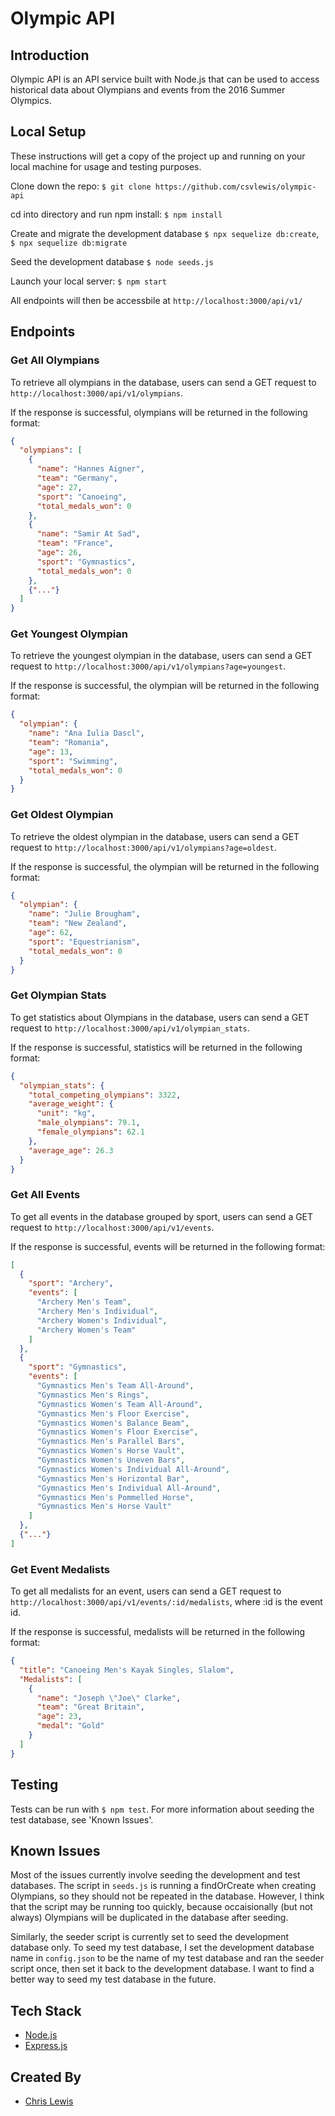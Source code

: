 # Olympic API

## Introduction

Olympic API is an API service built with Node.js that can be used to access historical data about Olympians and events from the 2016 Summer Olympics.

## Local Setup

These instructions will get a copy of the project up and running on your local machine for usage and testing purposes.

Clone down the repo: ```$ git clone https://github.com/csvlewis/olympic-api```

cd into directory and run npm install: ```$ npm install```

Create and migrate the development database ```$ npx sequelize db:create```, ```$ npx sequelize db:migrate```

Seed the development database ```$ node seeds.js```

Launch your local server: ```$ npm start ```

All endpoints will then be accessbile at ```http://localhost:3000/api/v1/```

## Endpoints

### Get All Olympians

To retrieve all olympians in the database, users can send a GET request to ```http://localhost:3000/api/v1/olympians```.

If the response is successful, olympians will be returned in the following format:
```json
{
  "olympians": [
    {
      "name": "Hannes Aigner",
      "team": "Germany",
      "age": 27,
      "sport": "Canoeing",
      "total_medals_won": 0
    },
    {
      "name": "Samir At Sad",
      "team": "France",
      "age": 26,
      "sport": "Gymnastics",
      "total_medals_won": 0
    },
    {"..."}
  ]
}
 ```

### Get Youngest Olympian

To retrieve the youngest olympian in the database, users can send a GET request to ```http://localhost:3000/api/v1/olympians?age=youngest```.

If the response is successful, the olympian will be returned in the following format:
```json
{
  "olympian": {
    "name": "Ana Iulia Dascl",
    "team": "Romania",
    "age": 13,
    "sport": "Swimming",
    "total_medals_won": 0
  }
}
```
### Get Oldest Olympian

To retrieve the oldest olympian in the database, users can send a GET request to ```http://localhost:3000/api/v1/olympians?age=oldest```.

If the response is successful, the olympian will be returned in the following format:
```json
{
  "olympian": {
    "name": "Julie Brougham",
    "team": "New Zealand",
    "age": 62,
    "sport": "Equestrianism",
    "total_medals_won": 0
  }
}
```

### Get Olympian Stats

To get statistics about Olympians in the database, users can send a GET request to ```http://localhost:3000/api/v1/olympian_stats```.

If the response is successful, statistics will be returned in the following format:
```json
{
  "olympian_stats": {
    "total_competing_olympians": 3322,
    "average_weight": {
      "unit": "kg",
      "male_olympians": 79.1,
      "female_olympians": 62.1
    },
    "average_age": 26.3
  }
}
```

### Get All Events

To get all events in the database grouped by sport, users can send a GET request to ```http://localhost:3000/api/v1/events```.

If the response is successful, events will be returned in the following format:
```json
[
  {
    "sport": "Archery",
    "events": [
      "Archery Men's Team",
      "Archery Men's Individual",
      "Archery Women's Individual",
      "Archery Women's Team"
    ]
  },
  {
    "sport": "Gymnastics",
    "events": [
      "Gymnastics Men's Team All-Around",
      "Gymnastics Men's Rings",
      "Gymnastics Women's Team All-Around",
      "Gymnastics Men's Floor Exercise",
      "Gymnastics Women's Balance Beam",
      "Gymnastics Women's Floor Exercise",
      "Gymnastics Men's Parallel Bars",
      "Gymnastics Women's Horse Vault",
      "Gymnastics Women's Uneven Bars",
      "Gymnastics Women's Individual All-Around",
      "Gymnastics Men's Horizontal Bar",
      "Gymnastics Men's Individual All-Around",
      "Gymnastics Men's Pommelled Horse",
      "Gymnastics Men's Horse Vault"
    ]
  },
  {"..."}
]
```
### Get Event Medalists

To get all medalists for an event, users can send a GET request to ```http://localhost:3000/api/v1/events/:id/medalists```, where :id is the event id.

If the response is successful, medalists will be returned in the following format:
```json
{
  "title": "Canoeing Men's Kayak Singles, Slalom",
  "Medalists": [
    {
      "name": "Joseph \"Joe\" Clarke",
      "team": "Great Britain",
      "age": 23,
      "medal": "Gold"
    }
  ]
}
```
## Testing

Tests can be run with ```$ npm test```. For more information about seeding the test database, see 'Known Issues'.

## Known Issues

Most of the issues currently involve seeding the development and test databases. The script in ```seeds.js``` is running a findOrCreate when creating Olympians, so they should not be repeated in the database. However, I think that the script may be running too quickly, because occaisionally (but not always) Olympians will be duplicated in the database after seeding.

Similarly, the seeder script is currently set to seed the development database only. To seed my test database, I set the development database name in ```config.json``` to be the name of my test database and ran the seeder script once, then set it back to the development database. I want to find a better way to seed my test database in the future.

## Tech Stack

- [Node.js](https://nodejs.org/en/)
- [Express.js](https://expressjs.com/)

## Created By

- [Chris Lewis](https://github.com/csvlewis)



